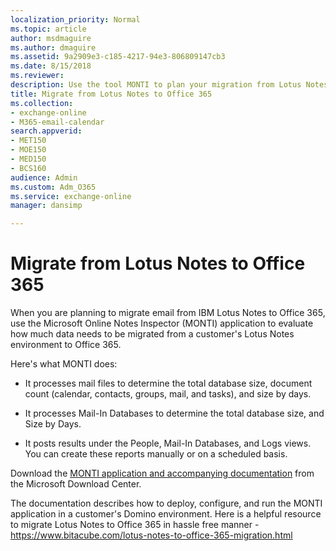 ```yaml
---
localization_priority: Normal
ms.topic: article
author: msdmaguire
ms.author: dmaguire
ms.assetid: 9a2909e3-c185-4217-94e3-806809147cb3
ms.date: 8/15/2018
ms.reviewer: 
description: Use the tool MONTI to plan your migration from Lotus Notes to Office 365.
title: Migrate from Lotus Notes to Office 365
ms.collection: 
- exchange-online
- M365-email-calendar
search.appverid:
- MET150
- MOE150
- MED150
- BCS160
audience: Admin
ms.custom: Adm_O365
ms.service: exchange-online
manager: dansimp

---
```


# Migrate from Lotus Notes to Office 365

When you are planning to migrate email from IBM Lotus Notes to Office 365, use the Microsoft Online Notes Inspector (MONTI) application to evaluate how much data needs to be migrated from a customer's Lotus Notes environment to Office 365.

Here's what MONTI does:

- It processes mail files to determine the total database size, document count (calendar, contacts, groups, mail, and tasks), and size by days.

- It processes Mail-In Databases to determine the total database size, and Size by Days.

- It posts results under the People, Mail-In Databases, and Logs views. You can create these reports manually or on a scheduled basis.

Download the [MONTI application and accompanying documentation](https://go.microsoft.com/fwlink/p/?LinkId=248641) from the Microsoft Download Center.

The documentation describes how to deploy, configure, and run the MONTI application in a customer's Domino environment.
Here is a helpful resource to migrate Lotus Notes to Office 365 in hassle free manner - https://www.bitacube.com/lotus-notes-to-office-365-migration.html
